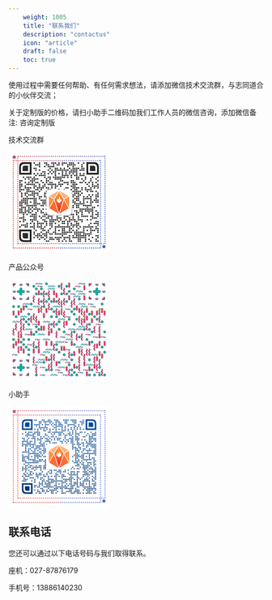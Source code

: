 ```yaml
---
    weight: 1005
    title: "联系我们"
    description: "contactus"
    icon: "article"
    draft: false
    toc: true
---
```



使用过程中需要任何帮助、有任何需求想法，请添加微信技术交流群，与志同道合的小伙伴交流；

关于定制版的价格，请扫小助手二维码加我们工作人员的微信咨询，添加微信备注:  咨询定制版


<div class="row flex-xl-wrap pb-4">
<div id="list-item" class="col-md-4 col-12 py-2">
  <div class="position-relative overflow-hidden border-1">
      <div class="card-body p-0 content">
        <p class="fs-5  card-title mb-1">技术交流群</p>
        <img src="../../img/群永久码200.png">  
      </div>
    </div>
</div>


<div id="list-item" class="col-md-4 col-12 py-2">
  <div class="position-relative overflow-hidden border-1">
      <div class="card-body p-0 content">
        <p class="fs-5  card-title mb-1">产品公众号</p>
        <img src="../../img/公众号艺术二维码.png">  
      </div>
    </div>
</div>


<div id="list-item" class="col-md-4 col-12 py-2">
  <div class="position-relative overflow-hidden border-1">
      <div class="card-body p-0 content">
        <p class="fs-5  card-title mb-1">小助手</p>
        <img src="../../img/企业微信.png">  
      </div>
    </div>
</div>

</div>


## 联系电话
您还可以通过以下电话号码与我们取得联系。

座机：027-87876179

手机号：13886140230



